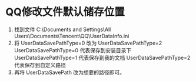 # QQ修改文件默认储存位置

1. 找到文件
C:\Documents and Settings\All Users\Documents\Tencent\QQ\UserDataInfo.ini
2. 将 UserDataSavePathType=0 改为 UserDataSavePathType=2
UserDataSavePathType=0 代表保存到安装目录下
UserDataSavePathType=1 代表保存到我的文档
UserDataSavePathType=2 代表保存到自定义路径
3. 再将 UserDataSavePath 改为想要的路径即可。